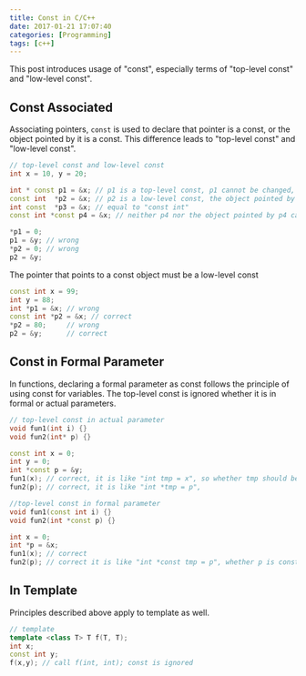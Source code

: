 ```yaml
---
title: Const in C/C++
date: 2017-01-21 17:07:40
categories: [Programming]
tags: [c++]
---
```


This post introduces usage of "const", especially terms of "top-level const" and "low-level const".

<!--more-->
<!--toc-->

## Const Associated
Associating pointers, `const` is used to declare that pointer is a const, or the object pointed by it is a const. This difference leads to "top-level const" and "low-level const".
``` c++
// top-level const and low-level const
int x = 10, y = 20;

int * const p1 = &x; // p1 is a top-level const, p1 cannot be changed, but not the object it points
const int  *p2 = &x; // p2 is a low-level const, the object pointed by p2 cannot be changed, but not p2
int const  *p3 = &x; // equal to "const int"
const int *const p4 = &x; // neither p4 nor the object pointed by p4 can be changed

*p1 = 0;
p1 = &y; // wrong
*p2 = 0; // wrong
p2 = &y;
```

The pointer that points to a const object must be a low-level const
``` c++
const int x = 99;
int y = 88;
int *p1 = &x; // wrong
const int *p2 = &x; // correct
*p2 = 80;     // wrong
p2 = &y;      // correct
```

## Const in Formal Parameter

In functions, declaring a formal parameter as const follows the principle of using const for variables. The top-level const is ignored whether it is in formal or actual parameters.
``` c++
// top-level const in actual parameter
void fun1(int i) {}
void fun2(int* p) {}

const int x = 0;
int y = 0;
int *const p = &y;
fun1(x); // correct, it is like "int tmp = x", so whether tmp should be const or not doesn't matter
fun2(p); // correct, it is like "int *tmp = p", 
```

``` c++
//top-level const in formal parameter
void fun1(const int i) {}
void fun2(int *const p) {}

int x = 0;
int *p = &x;
fun1(x); // correct
fun2(p); // correct it is like "int *const tmp = p", whether p is const or not doesn't matter
```
## In Template
Principles described above apply to template as well.

``` c++
// template
template <class T> T f(T, T);
int x;
const int y;
f(x,y); // call f(int, int); const is ignored
```




